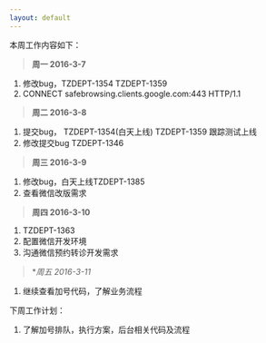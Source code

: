 ```yaml
---
layout: default
---
```


本周工作内容如下：

>**周一 2016-3-7**

1. 修改bug，TZDEPT-1354 TZDEPT-1359
2. CONNECT safebrowsing.clients.google.com:443 HTTP/1.1

>**周二 2016-3-8**

1. 提交bug， TZDEPT-1354(白天上线) TZDEPT-1359 跟踪测试上线
2. 修改提交bug TZDEPT-1346

>**周三 2016-3-9**

1. 修改bug，白天上线TZDEPT-1385
2. 查看微信改版需求

>**周四 2016-3-10**

1. TZDEPT-1363
2. 配置微信开发环境
3. 沟通微信预约转诊开发需求 

>**周五 2016-3-11*

1. 继续查看加号代码，了解业务流程


下周工作计划：
1. 了解加号排队，执行方案，后台相关代码及流程
